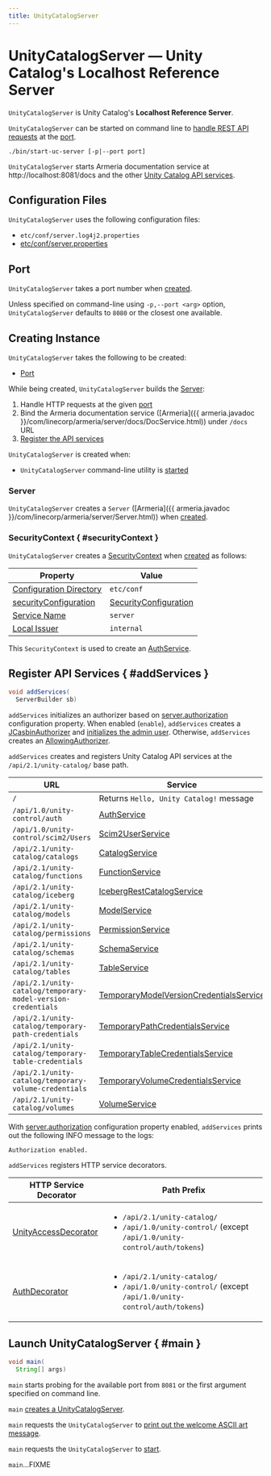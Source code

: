 ```yaml
---
title: UnityCatalogServer
---
```


# UnityCatalogServer &mdash; Unity Catalog's Localhost Reference Server

`UnityCatalogServer` is Unity Catalog's **Localhost Reference Server**.

`UnityCatalogServer` can be started on command line to [handle REST API requests](#addServices) at the [port](#port).

```console
./bin/start-uc-server [-p|--port port]
```

`UnityCatalogServer` starts Armeria documentation service at http://localhost:8081/docs and the other [Unity Catalog API services](#addServices).

## Configuration Files

`UnityCatalogServer` uses the following configuration files:

* `etc/conf/server.log4j2.properties`
* [etc/conf/server.properties](../persistent-storage/ServerPropertiesUtils.md)

## Port

`UnityCatalogServer` takes a port number when [created](#creating-instance).

Unless specified on command-line using `-p,--port <arg>` option, `UnityCatalogServer` defaults to `8080` or the closest one available.

## Creating Instance

`UnityCatalogServer` takes the following to be created:

* [Port](#port)

While being created, `UnityCatalogServer` builds the [Server](#server):

1. Handle HTTP requests at the given [port](#port)
1. Bind the Armeria documentation service ([Armeria]({{ armeria.javadoc }}/com/linecorp/armeria/server/docs/DocService.html)) under `/docs` URL
1. [Register the API services](#addServices)

`UnityCatalogServer` is created when:

* `UnityCatalogServer` command-line utility is [started](#main)

### Server

`UnityCatalogServer` creates a `Server` ([Armeria]({{ armeria.javadoc }}/com/linecorp/armeria/server/Server.html)) when [created](#creating-instance).

### SecurityContext { #securityContext }

`UnityCatalogServer` creates a [SecurityContext](../server-authorization/SecurityContext.md) when [created](#creating-instance) as follows:

Property | Value
-|-
 [Configuration Directory](../server-authorization/SecurityContext.md#configurationFolder) | `etc/conf`
 [securityConfiguration](../server-authorization/SecurityContext.md#securityConfiguration) | [SecurityConfiguration](#securityConfiguration)
 [Service Name](../server-authorization/SecurityContext.md#serviceName) | `server`
 [Local Issuer](../server-authorization/SecurityContext.md#localIssuer) | `internal`

This `SecurityContext` is used to create an [AuthService](AuthService.md).

## Register API Services { #addServices }

```java
void addServices(
  ServerBuilder sb)
```

`addServices` initializes an authorizer based on [server.authorization](../server-authorization/index.md#server.authorization) configuration property.
When enabled (`enable`), `addServices` creates a [JCasbinAuthorizer](../server-authorization/JCasbinAuthorizer.md) and [initializes the admin user](../server-authorization/UnityAccessUtil.md#initializeAdmin). Otherwise, `addServices` creates an [AllowingAuthorizer](../server-authorization/AllowingAuthorizer.md).

`addServices` creates and registers Unity Catalog API services at the `/api/2.1/unity-catalog/` base path.

URL | Service
-|-
 `/` | Returns `Hello, Unity Catalog!` message
 `/api/1.0/unity-control/auth` |  [AuthService](AuthService.md)
 `/api/1.0/unity-control/scim2/Users` |  [Scim2UserService](Scim2UserService.md)
 `/api/2.1/unity-catalog/catalogs` | [CatalogService](CatalogService.md)
 `/api/2.1/unity-catalog/functions` | [FunctionService](FunctionService.md)
 `/api/2.1/unity-catalog/iceberg` | [IcebergRestCatalogService](../iceberg/IcebergRestCatalogService.md)
 `/api/2.1/unity-catalog/models` | [ModelService](ModelService.md)
 `/api/2.1/unity-catalog/permissions` | [PermissionService](PermissionService.md)
 `/api/2.1/unity-catalog/schemas` | [SchemaService](SchemaService.md)
 `/api/2.1/unity-catalog/tables` | [TableService](TableService.md)
 `/api/2.1/unity-catalog/temporary-model-version-credentials` | [TemporaryModelVersionCredentialsService](TemporaryModelVersionCredentialsService.md)
 `/api/2.1/unity-catalog/temporary-path-credentials` | [TemporaryPathCredentialsService](TemporaryPathCredentialsService.md)
 `/api/2.1/unity-catalog/temporary-table-credentials` | [TemporaryTableCredentialsService](TemporaryTableCredentialsService.md)
 `/api/2.1/unity-catalog/temporary-volume-credentials` | [TemporaryVolumeCredentialsService](TemporaryVolumeCredentialsService.md)
 `/api/2.1/unity-catalog/volumes` | [VolumeService](VolumeService.md)

With [server.authorization](../server-authorization/index.md#server.authorization) configuration property enabled, `addServices` prints out the following INFO message to the logs:

``` text
Authorization enabled.
```

`addServices` registers HTTP service decorators.

HTTP Service Decorator | Path Prefix
-|-
[UnityAccessDecorator](../server-authorization/UnityAccessDecorator.md) | <ul><li>`/api/2.1/unity-catalog/`<li>`/api/1.0/unity-control/` (except `/api/1.0/unity-control/auth/tokens`)</ul>
[AuthDecorator](../server-authorization/AuthDecorator.md) | <ul><li>`/api/2.1/unity-catalog/`<li>`/api/1.0/unity-control/` (except `/api/1.0/unity-control/auth/tokens`)</ul>

## Launch UnityCatalogServer { #main }

```java
void main(
  String[] args)
```

`main` starts probing for the available port from `8081` or the first argument specified on command line.

`main` [creates a UnityCatalogServer](#creating-instance).

`main` requests the `UnityCatalogServer` to [print out the welcome ASCII art message](#printArt).

`main` requests the `UnityCatalogServer` to [start](#start).

`main`...FIXME
